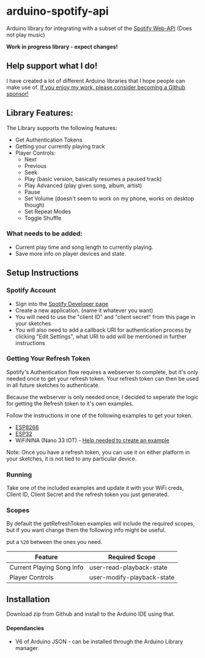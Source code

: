 # arduino-spotify-api
Arduino library for integrating with a subset of the [Spotify Web-API](https://developer.spotify.com/documentation/web-api/reference/) (Does not play music)

**Work in progress library - expect changes!**

## Help support what I do!

I have created a lot of different Arduino libraries that I hope people can make use of. [If you enjoy my work, please consider becoming a Github sponsor!](https://github.com/sponsors/witnessmenow/)

## Library Features:

The Library supports the following features:

- Get Authentication Tokens
- Getting your currently playing track
- Player Controls:
    - Next
    - Previous
    - Seek
    - Play (basic version, basically resumes a paused track)
    - Play Advanced (play given song, album, artist)
    - Pause
    - Set Volume (doesn't seem to work on my phone, works on desktop though)
    - Set Repeat Modes
    - Toggle Shuffle

### What needs to be added:

- Current play time and song length to currently playing.
- Save more info on player devices and state.

## Setup Instructions

### Spotify Account

- Sign into the [Spotify Developer page](https://developer.spotify.com/dashboard/login)
- Create a new application. (name it whatever you want)
- You will need to use the "client ID" and "client secret" from this page in your sketches
- You will also need to add a callback URI for authentication process by clicking "Edit Settings", what URI to add will be mentioned in further instructions

### Getting Your Refresh Token

Spotify's Authentication flow requires a webserver to complete, but it's only needed once to get your refresh token. Your refresh token can then be used in all future sketches to authenticate.

Because the webserver is only needed once, I decided to seperate the logic for getting the Refresh token to it's own examples.

Follow the instructions in one of the following examples to get your token.

- [ESP8266](examples/esp8266/getRefreshToken/getRefreshToken.ino)
- [ESP32](examples/esp32/getRefreshToken/getRefreshToken.ino)
- WiFiNINA (Nano 33 IOT) - [Help needed to create an example](https://github.com/witnessmenow/arduino-spotify-api/issues/2)

Note: Once you have a refresh token, you can use it on either platform in your sketches, it is not tied to any particular device.

### Running

Take one of the included examples and update it with your WiFi creds, Client ID, Client Secret and the refresh token you just generated.

### Scopes

By default the getRefreshToken examples will include the required scopes, but if you want change them the following info might be useful.

put a `%20` between the ones you need.

| Feature        | Required Scope          
| ------------- |-------------| 
| Current Playing Song Info      | user-read-playback-state |
| Player Controls      | user-modify-playback-state      |

## Installation

Download zip from Github and install to the Arduino IDE using that.

#### Dependancies
- V6 of Arduino JSON - can be installed through the Arduino Library manager.